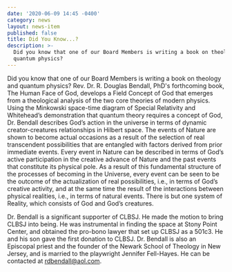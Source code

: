 ```yaml
---
date: '2020-06-09 14:45 -0400'
category: news
layout: news-item
published: false
title: Did You Know...?
description: >-
  Did you know that one of our Board Members is writing a book on theology and
  quantum physics?
---
```

Did you know that one of our Board Members is writing a book on theology
and quantum physics? Rev. Dr. R. Douglas Bendall, PhD's forthcoming
book, The Human Face of God, develops a Field Concept of God that
emerges from a theological analysis of the two core theories of modern
physics. Using the Minkowski space-time diagram of Special Relativity
and Whitehead’s demonstration that quantum theory requires a concept of
God, Dr. Bendall describes God’s action in the universe in terms of
dynamic creator-creatures relationships in Hilbert space. The events of
Nature are shown to become actual occasions as a result of the selection
of real transcendent possibilities that are entangled with factors
derived from prior immediate events. Every event in Nature can be
described in terms of God’s active participation in the creative advance
of Nature and the past events that constitute its physical pole. As a
result of this fundamental structure of the processes of becoming in the
Universe, every event can be seen to be the outcome of the actualization
of real possibilities, i.e., in terms of God’s creative activity, and at
the same time the result of the interactions between physical realities,
i.e., in terms of natural events. There is but one system of Reality,
which consists of God and God’s creatures.

Dr. Bendall is a significant supporter of CLBSJ. He made the motion to
bring CLBSJ into being. He was instrumental in finding the space at
Stony Point Center, and obtained the pro-bono lawyer that set up CLBSJ
as a 501c3. He and his son gave the first donation to CLBSJ. Dr. Bendall
is also an Episcopal priest and the founder of the Newark School of
Theology in New Jersey, and is married to the playwright Jennifer
Fell-Hayes. He can be contacted at [rdbendall@aol.com](mailto:rdbendall@aol.com).